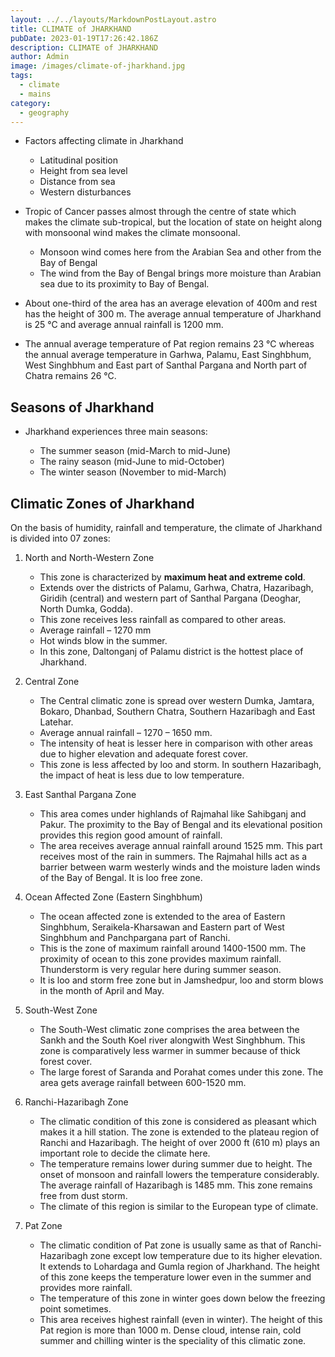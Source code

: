 ```yaml
---
layout: ../../layouts/MarkdownPostLayout.astro
title: CLIMATE of JHARKHAND
pubDate: 2023-01-19T17:26:42.186Z
description: CLIMATE of JHARKHAND
author: Admin
image: /images/climate-of-jharkhand.jpg
tags:
  - climate
  - mains
category:
  - geography
---
```

* Factors affecting climate in Jharkhand

  * Latitudinal position
  * Height from sea level
  * Distance from sea
  * Western disturbances
* Tropic of Cancer passes almost through the centre of state which makes the climate sub-tropical, but the location of state on height along with monsoonal wind makes the climate monsoonal.

  * Monsoon wind comes here from the Arabian Sea and other from the Bay of Bengal
  * The wind from the Bay of Bengal brings more moisture than Arabian sea due to its proximity to Bay of Bengal.
* About one-third of the area has an average elevation of 400m and rest has the height of 300 m. The average annual temperature of Jharkhand is 25 °C and average annual rainfall is 1200 mm. 
* The annual average temperature of Pat region remains 23 °C whereas the annual average temperature in Garhwa, Palamu, East Singhbhum, West Singhbhum and East part of Santhal Pargana and North part of Chatra remains 26 °C.

## Seasons of Jharkhand

* Jharkhand experiences three main seasons:

  * The summer season (mid-March to mid-June)
  * The rainy season (mid-June to mid-October)
  * The winter season (November to mid-March)



## Climatic Zones of Jharkhand

On the basis of humidity, rainfall and temperature, the climate of Jharkhand is divided into 07 zones:

1. North and North-Western Zone

   * This zone is characterized by **maximum heat and extreme cold**.
   * Extends over the districts of Palamu, Garhwa, Chatra, Hazaribagh, Giridih (central) and western part of Santhal Pargana (Deoghar, North Dumka, Godda).
   * This zone receives less rainfall as compared to other areas.
   * Average rainfall – 1270 mm 
   * Hot winds blow in the summer.
   * In this zone, Daltonganj of Palamu district is the hottest place of Jharkhand.


2. Central Zone

   * The Central climatic zone is spread over western Dumka, Jamtara, Bokaro, Dhanbad, Southern Chatra, Southern Hazaribagh and East Latehar.
   * Average annual rainfall – 1270 – 1650 mm.
   * The intensity of heat is lesser here in comparison with other areas due to higher elevation and adequate forest cover.
   * This zone is less affected by loo and storm. In southern Hazaribagh, the impact of heat is less due to low temperature.


3. East Santhal Pargana Zone	

   * This area comes under highlands of Rajmahal like Sahibganj and Pakur. The proximity to the Bay of Bengal and its elevational position provides this region good amount of rainfall.
   * The area receives average annual rainfall around 1525 mm. This part receives most of the rain in summers. The Rajmahal hills act as a barrier between warm westerly winds and the moisture laden winds of the Bay of Bengal. It is loo free zone.


4. Ocean Affected Zone (Eastern Singhbhum)

   * The ocean affected zone is extended to the area of Eastern Singhbhum, Seraikela-Kharsawan and Eastern part of West Singhbhum and Panchpargana part of Ranchi.
   * This is the zone of maximum rainfall around 1400-1500 mm. The proximity of ocean to this zone provides maximum rainfall. Thunderstorm is very regular here during summer season.
   * It is loo and storm free zone but in Jamshedpur, loo and storm blows in the month of April and May.


5. South-West Zone

   * The South-West climatic zone comprises the area between the Sankh and the South Koel river alongwith West Singhbhum. This zone is comparatively less warmer in summer because of thick forest cover.
   * The large forest of Saranda and Porahat comes under this zone. The area gets average rainfall between 600-1520 mm.


6. Ranchi-Hazaribagh Zone

   * The climatic condition of this zone is considered as pleasant which makes it a hill station. The zone is extended to the plateau region of Ranchi and Hazaribagh. The height of over 2000 ft (610 m) plays an important role to decide the climate here.
   * The temperature remains lower during summer due to height. The onset of monsoon and rainfall lowers the temperature considerably. The average rainfall of Hazaribagh is 1485 mm. This zone remains free from dust storm.
   * The climate of this region is similar to the European type of climate.


7. Pat Zone

   * The climatic condition of Pat zone is usually same as that of Ranchi-Hazaribagh zone except low temperature due to its higher elevation. It extends to Lohardaga and Gumla region of Jharkhand. The height of this zone keeps the temperature lower even in the summer and provides more rainfall.
   * The temperature of this zone in winter goes down below the freezing point sometimes.
   * This area receives highest rainfall (even in winter). The height of this Pat region is more than 1000 m. Dense cloud, intense rain, cold summer and chilling winter is the speciality of this climatic zone.